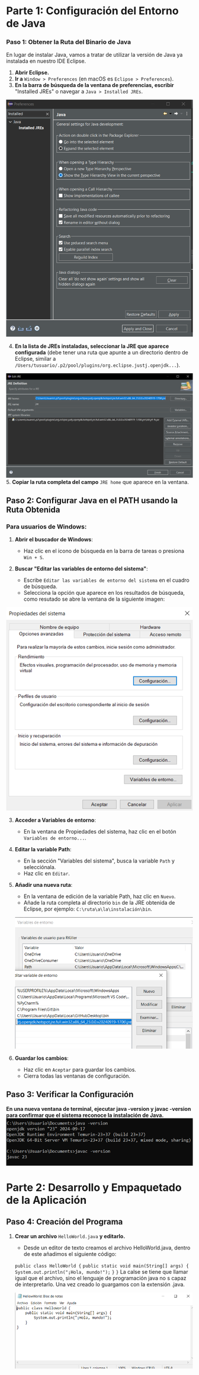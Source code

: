 # Parte 1: Configuración del Entorno de Java

### Paso 1: Obtener la Ruta del Binario de Java
En lugar de instalar Java, vamos a tratar de utilizar la versión de Java ya instalada en nuestro IDE Eclipse.

1. **Abrir Eclipse.**
2. **Ir a** `Window > Preferences` (en macOS es `Eclipse > Preferences`).
3. **En la barra de búsqueda de la ventana de preferencias, escribir** "Installed JREs" o navegar a `Java > Installed JREs`.

![Texto alternativo](Imagenes/paso1.1.png)

4. **En la lista de JREs instaladas, seleccionar la JRE que aparece configurada** (debe tener una ruta que apunte a un directorio dentro de Eclipse, similar a `/Users/tusuario/.p2/pool/plugins/org.eclipse.justj.openjdk...`).

![Imagen 2](Imagenes/paso1.2.png)
5. **Copiar la ruta completa del campo** `JRE home` que aparece en la ventana.

## Paso 2: Configurar Java en el PATH usando la Ruta Obtenida

### Para usuarios de Windows:

1. **Abrir el buscador de Windows**:
   - Haz clic en el icono de búsqueda en la barra de tareas o presiona `Win + S`.

2. **Buscar "Editar las variables de entorno del sistema"**:
   - Escribe `Editar las variables de entorno del sistema` en el cuadro de búsqueda.
   - Selecciona la opción que aparece en los resultados de búsqueda, como resutado se abre la ventana de la siguiente imagen:

![Imagen 2](Imagenes/Paso2.1.png)

3. **Acceder a Variables de entorno**:
   - En la ventana de Propiedades del sistema, haz clic en el botón `Variables de entorno...`.

4. **Editar la variable Path**:
   - En la sección "Variables del sistema", busca la variable `Path` y selecciónala.
   - Haz clic en `Editar`.

5. **Añadir una nueva ruta**:
   - En la ventana de edición de la variable Path, haz clic en `Nuevo`.
   - Añade la ruta completa al directorio `bin` de la JRE obtenida de Eclipse, por ejemplo: `C:\ruta\a\la\instalación\bin`.

   ![Imagen 2](Imagenes/Paso2.2.png)

6. **Guardar los cambios**:
   - Haz clic en `Aceptar` para guardar los cambios.
   - Cierra todas las ventanas de configuración.

## Paso 3: Verificar la Configuración
**En una nueva ventana de terminal, ejecutar java -version y javac -version para confirmar que el sistema reconoce la instalación de Java.**
 ![Imagen 3](Imagenes/Paso2.3.png)

 
 # Parte 2: Desarrollo y Empaquetado de la Aplicación

 ## Paso 4: Creación del Programa

 1. **Crear un archivo** `HelloWorld.java` **y editarlo.**

    - Desde un editor de texto creamos el archivo HelloWorld.java, dentro de este añadimos el siguiente código:

    `public class HelloWorld {`
    `public static void main(String[] args) {`
        `System.out.println("¡Hola, mundo!");`
    `}`
`}`
    La calse se tiene que llamar igual que el archivo, sino el lenguaje de programación java no s capaz de interpretarlo. Una vez creado lo guargamos con la extensión .java.

    ![Imagen 3](Imagenes/Paso3.1.png)





